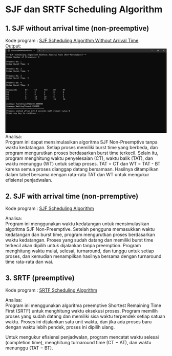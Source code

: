 # SJF dan SRTF Scheduling Algorithm

## 1. SJF without arrival time (non-preemptive)
Kode program : [SJF Scheduling Algorithm Without Arrival Time](https://github.com/ferryastika/Scheduling-Algorithms/blob/master/SJF%20Scheduling%20Algorithm%20Without%20Arrival%20Time.c)  
Output: ![SJF whitout](https://github.com/Alsahera/SisOp-2025/blob/main/gambar/SJF%20without%20arrival%20time.png)
Analisa:  
Program ini dapat mensimulasikan algoritma SJF Non-Preemptive tanpa waktu kedatangan.  Setiap proses memiliki burst time yang berbeda, dan program mengurutkan proses berdasarkan burst time terkecil.  Selain itu, program menghitung waktu penyelesaian (CT), waktu balik (TAT), dan waktu menunggu (WT) untuk setiap proses.  TAT = CT dan WT = TAT - BT karena semua proses dianggap datang bersamaan. Hasilnya ditampilkan dalam tabel bersama dengan rata-rata TAT dan WT untuk mengukur efisiensi penjadwalan.

## 2. SJF with arrival time (non-prremptive)
Kode program : [SJF Scheduling Algorithm](https://github.com/ferryastika/Scheduling-Algorithms/blob/master/SJF%20Scheduling%20Algorithm.c)  

Analisa:  
Program ini menggunakan waktu kedatangan untuk mensimulasikan algoritma SJF Non-Preemptive. Setelah pengguna memasukkan waktu kedatangan dan burst time, program mengurutkan proses berdasarkan waktu kedatangan. Proses yang sudah datang dan memiliki burst time terkecil akan dipilih untuk dijalankan tanpa preemption. Program menghitung waktu mulai, selesai, turnaround, dan tunggu untuk setiap proses, dan kemudian menampilkan hasilnya bersama dengan turnaround time rata-rata dan wai.

## 3. SRTF (preemptive)
Kode program : [SRTF Scheduling Algorithm](https://github.com/ferryastika/Scheduling-Algorithms/blob/master/SRTF%20Scheduling%20Algorithm.c)  

Analisa:  
Program ini menggunakan algoritma preemptive Shortest Remaining Time First (SRTF) untuk menghitung waktu eksekusi proses.  Program memilih proses yang sudah datang dan memiliki sisa waktu terpendek setiap satuan waktu. Proses ini dijalankan satu unit waktu, dan jika ada proses baru dengan waktu lebih pendek, proses ini dipilih ulang.

 Untuk mengukur efisiensi penjadwalan, program mencatat waktu selesai (completion time), menghitung turnaround time (CT − AT), dan waktu menunggu (TAT − BT).
